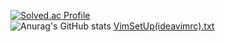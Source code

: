 [![Solved.ac Profile](http://mazassumnida.wtf/api/v2/generate_badge?boj=jiwoo5312)](https://solved.ac/jiwoo5312/)   
![Anurag's GitHub stats](https://github-readme-stats.vercel.app/api?username=wata548&show_icons=true&theme=transparent)
[VimSetUp(ideavimrc).txt](https://github.com/user-attachments/files/17960509/VimSetUp.ideavimrc.txt)
